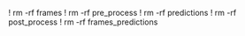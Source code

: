 ! rm -rf frames
! rm -rf pre_process
! rm -rf predictions
! rm -rf post_process
! rm -rf frames_predictions
